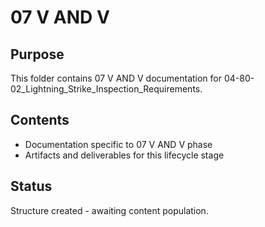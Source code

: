 # 07 V AND V

## Purpose
This folder contains 07 V AND V documentation for 04-80-02_Lightning_Strike_Inspection_Requirements.

## Contents
- Documentation specific to 07 V AND V phase
- Artifacts and deliverables for this lifecycle stage

## Status
Structure created - awaiting content population.
